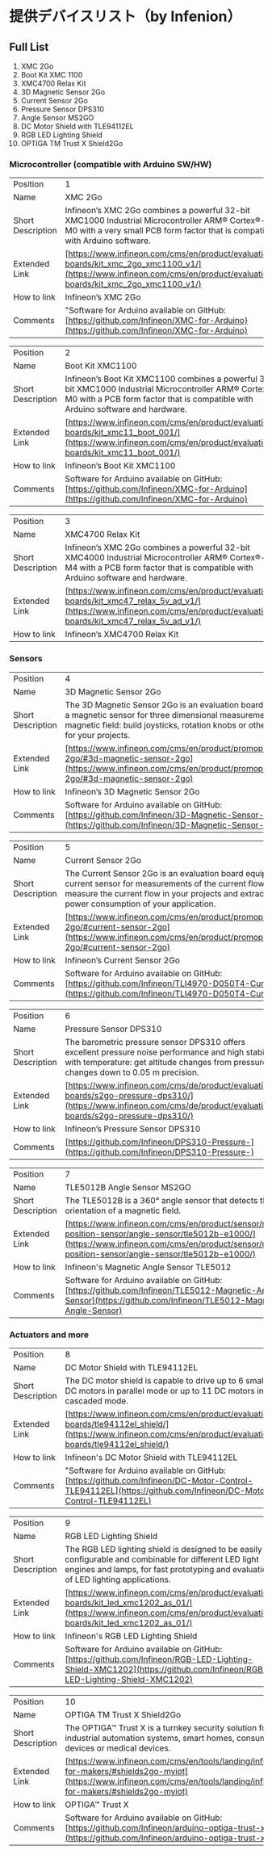# 提供デバイスリスト（by Infenion）

## Full List
1. XMC 2Go
2. Boot Kit XMC 1100
3. XMC4700 Relax Kit
4. 3D Magnetic Sensor 2Go
5. Current Sensor 2Go
6. Pressure Sensor DPS310
7. Angle Sensor MS2GO
8. DC Motor Shield with TLE94112EL
9. RGB LED Lighting Shield
10. OPTIGA TM Trust X Shield2Go

### Microcontroller (compatible with Arduino SW/HW)
|||
|---|---|
|Position|1|
|Name|XMC 2Go|
|Short Description|Infineon’s XMC 2Go combines a powerful 32-bit XMC1000 Industrial Microcontroller ARM® Cortex®-M0 with a very small PCB form factor that is compatible with Arduino software.|
|Extended Link|[https://www.infineon.com/cms/en/product/evaluation-boards/kit_xmc_2go_xmc1100_v1/](https://www.infineon.com/cms/en/product/evaluation-boards/kit_xmc_2go_xmc1100_v1/)|
|How to link|Infineon’s XMC 2Go|
|Comments|"Software for Arduino available on GitHub:[https://github.com/Infineon/XMC-for-Arduino}(https://github.com/Infineon/XMC-for-Arduino)|

|||
|---|---|
|Position|2|
|Name|Boot Kit XMC1100|
|Short Description|Infineon’s Boot Kit XMC1100 combines a powerful 32-bit XMC1000 Industrial Microcontroller ARM® Cortex®-M0  with a PCB form factor that is compatible with Arduino software and hardware.|
|Extended Link|[https://www.infineon.com/cms/en/product/evaluation-boards/kit_xmc11_boot_001/](https://www.infineon.com/cms/en/product/evaluation-boards/kit_xmc11_boot_001/)|
|How to link|Infineon’s Boot Kit XMC1100|
|Comments|Software for Arduino available on GitHub:[https://github.com/Infineon/XMC-for-Arduino](https://github.com/Infineon/XMC-for-Arduino)|

|||
|---|---|
|Position|3|
|Name|XMC4700 Relax Kit|
|Short Description|Infineon’s XMC 2Go combines a powerful 32-bit XMC4000 Industrial Microcontroller ARM® Cortex®-M4 with a PCB form factor that is compatible with Arduino software and hardware.|
|Extended Link|[https://www.infineon.com/cms/en/product/evaluation-boards/kit_xmc47_relax_5v_ad_v1/](https://www.infineon.com/cms/en/product/evaluation-boards/kit_xmc47_relax_5v_ad_v1/)|
|How to link|Infineon’s XMC4700 Relax Kit|

### Sensors
|||
|---|---|
|Position|4|
|Name|3D Magnetic Sensor 2Go|
|Short Description| The 3D Magnetic Sensor 2Go is an evaluation board equipped with a magnetic sensor for three dimensional measurements of the magnetic field: build joysticks, rotation knobs or other UI elements for your projects.
|Extended Link|[https://www.infineon.com/cms/en/product/promopages/sensors-2go/#3d-magnetic-sensor-2go](https://www.infineon.com/cms/en/product/promopages/sensors-2go/#3d-magnetic-sensor-2go)|
|How to link|Infineon’s 3D Magnetic Sensor 2Go|
|Comments|Software for Arduino available on GitHub:[https://github.com/Infineon/3D-Magnetic-Sensor-2GO](https://github.com/Infineon/3D-Magnetic-Sensor-2GO)|

|||
|---|---|
|Position|5|
|Name|Current Sensor 2Go|
|Short Description|The Current Sensor 2Go is an evaluation board equipped with a current sensor for measurements of the current flow in circuits: measure the current flow in your projects and extract, e.g., the power consumption of your application.|
|Extended Link|[https://www.infineon.com/cms/en/product/promopages/sensors-2go/#current-sensor-2go](https://www.infineon.com/cms/en/product/promopages/sensors-2go/#current-sensor-2go)|
|How to link|Infineon’s Current Sensor 2Go|
|Comments|Software for Arduino available on GitHub:[https://github.com/Infineon/TLI4970-D050T4-Current-Sensor](https://github.com/Infineon/TLI4970-D050T4-Current-Sensor)|

|||
|---|---|
|Position|6|
|Name|Pressure Sensor DPS310|
|Short Description|The barometric pressure sensor DPS310 offers excellent pressure noise performance and high stability with temperature: get altitude changes from pressure changes down to 0.05 m precision.
|Extended Link|[https://www.infineon.com/cms/de/product/evaluation-boards/s2go-pressure-dps310/](https://www.infineon.com/cms/de/product/evaluation-boards/s2go-pressure-dps310/)|
|How to link|Infineon’s Pressure Sensor DPS310|
|Comments|[https://github.com/Infineon/DPS310-Pressure-](https://github.com/Infineon/DPS310-Pressure-) |

|||
|---|---|
|Position|7|
|Name|TLE5012B Angle Sensor MS2GO|
|Short Description|The TLE5012B is a 360° angle sensor that detects the orientation of a magnetic field.|
|Extended Link|[https://www.infineon.com/cms/en/product/sensor/magnetic-position-sensor/angle-sensor/tle5012b-e1000/](https://www.infineon.com/cms/en/product/sensor/magnetic-position-sensor/angle-sensor/tle5012b-e1000/)|
|How to link|Infineon's Magnetic Angle Sensor TLE5012|
|Comments|Software for Arduino available on GitHub:[https://github.com/Infineon/TLE5012-Magnetic-Angle-Sensor](https://github.com/Infineon/TLE5012-Magnetic-Angle-Sensor)|

### Actuators and more

|||
|---|---|
|Position|8|
|Name|DC Motor Shield with TLE94112EL|
|Short Description|The DC motor shield is capable to drive up to 6 small DC motors in parallel mode or up to 11 DC motors in cascaded mode.|
|Extended Link|[https://www.infineon.com/cms/en/product/evaluation-boards/tle94112el_shield/](https://www.infineon.com/cms/en/product/evaluation-boards/tle94112el_shield/)|
|How to link|Infineon's DC Motor Shield with TLE94112EL|
|Comments|"Software for Arduino available on GitHub:[https://github.com/Infineon/DC-Motor-Control-TLE94112EL](https://github.com/Infineon/DC-Motor-Control-TLE94112EL)|

|||
|---|---|
|Position|9|
|Name|RGB LED Lighting Shield|
|Short Description|The RGB LED lighting shield is designed to be easily configurable and combinable for different LED light engines and lamps, for fast prototyping and evaluation of LED lighting applications.|
|Extended Link|[https://www.infineon.com/cms/en/product/evaluation-boards/kit_led_xmc1202_as_01/](https://www.infineon.com/cms/en/product/evaluation-boards/kit_led_xmc1202_as_01/)|
|How to link|Infineon's RGB LED Lighting Shield|
|Comments|Software for Arduino available on GitHub: [https://github.com/Infineon/RGB-LED-Lighting-Shield-XMC1202](https://github.com/Infineon/RGB-LED-Lighting-Shield-XMC1202)|

|||
|---|---|
|Position|10|
|Name|OPTIGA TM Trust X Shield2Go|
|Short Description|The OPTIGA™ Trust X is a turnkey security solution for industrial automation systems, smart homes, consumer devices or medical devices.|
|Extended Link|[https://www.infineon.com/cms/en/tools/landing/infineon-for-makers/#shields2go-myiot](https://www.infineon.com/cms/en/tools/landing/infineon-for-makers/#shields2go-myiot)|
|How to link|OPTIGA™ Trust X|
|Comments|Software for Arduino available on GitHub: [https://github.com/Infineon/arduino-optiga-trust-x](https://github.com/Infineon/arduino-optiga-trust-x)|
